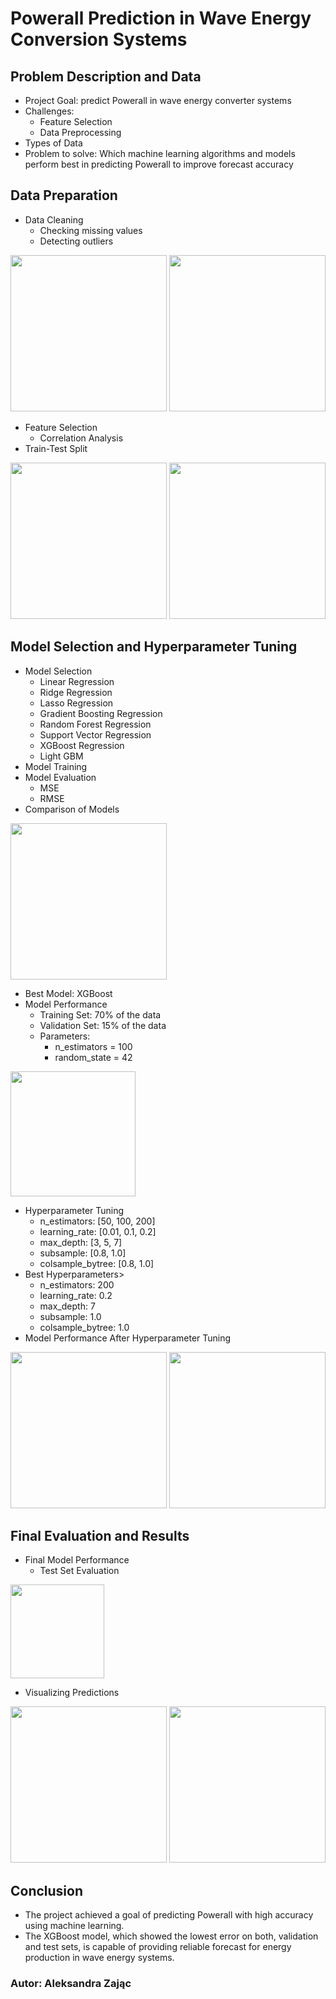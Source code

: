 # Powerall Prediction in Wave Energy Conversion Systems

<h2>Problem Description and Data</h2>
<ul>
  <li>Project Goal: predict Powerall in wave energy converter systems</li>
  <li>Challenges:
    <ul>
      <li>Feature Selection</li>
      <li>Data Preprocessing</li>
    </ul>
  </li>
  <li>Types of Data</li>
  <li>Problem to solve: Which machine learning algorithms and models perform best in predicting Powerall to improve forecast accuracy</li>
</ul>

<h2>Data Preparation</h2>
<ul>
  <li>Data Cleaning
    <ul>
      <li>Checking missing values</li>
      <li>Detecting outliers</li>
    </ul>
  </li>
</ul>

<div style="white-space: nowrap;">
  <img src="https://github.com/user-attachments/assets/f0bee0cd-72bf-4da1-932e-f42c5637a523" height="250">
  <img src="https://github.com/user-attachments/assets/72a3606b-ae9c-4893-8682-904f50799e8a" height="250">
</div>

<ul>
  <li>Feature Selection
    <ul>
      <li>Correlation Analysis</li>
    </ul>
  </li>
  <li>Train-Test Split</li>
</ul>

<div style="white-space: nowrap;">
  <img src="https://github.com/user-attachments/assets/5b4bf847-7617-4eff-97ad-8e34ad047756" height="250">
  <img src="https://github.com/user-attachments/assets/482fca09-9d47-44c1-8fb3-4c54a7780152" height="250">
</div>

<h2>Model Selection and Hyperparameter Tuning</h2>
<ul>
  <li>Model Selection
    <ul>
      <li>Linear Regression </li>
      <li>Ridge Regression</li>
      <li>Lasso Regression</li>
      <li>Gradient Boosting Regression</li>
      <li>Random Forest Regression</li>
      <li>Support Vector Regression</li>
      <li>XGBoost Regression</li>
      <li>Light GBM</li>
    </ul>
  </li>
  <li>Model Training</li>
  <li>Model Evaluation
    <ul>
      <li>MSE</li>
      <li>RMSE</li>
    </ul>
  </li>
  <li>Comparison of Models</li>
</ul>
<img src="https://github.com/user-attachments/assets/3c9ba469-e9e2-4e4f-a38a-82a0d4a64454" height="250">

<ul>
  <li>Best Model: XGBoost </li>
  <li>Model Performance
    <ul>
      <li>Training Set: 70% of the data</li>
      <li>Validation Set: 15% of the data</li>
      <li>Parameters:
        <ul>
          <li>n_estimators = 100</li>
          <li>random_state = 42</li>
        </ul>
      </li>
    </ul>
  </li>
</ul>

<img src="https://github.com/user-attachments/assets/d2ac1e3a-abd8-4c7e-aabd-abe51cfa3e1e" height="200">

<ul>
  <li>Hyperparameter Tuning
    <ul>
      <li>n_estimators: [50, 100, 200]</li>
      <li>learning_rate: [0.01, 0.1, 0.2]</li>
      <li>max_depth: [3, 5, 7]</li>
      <li>subsample: [0.8, 1.0]</li>
      <li>colsample_bytree: [0.8, 1.0]</li>
    </ul>
  </li>
  <li>Best Hyperparameters>
    <ul>
      <li>n_estimators: 200</li>
      <li>learning_rate: 0.2</li>
      <li>max_depth: 7</li>
      <li>subsample: 1.0</li>
      <li>colsample_bytree: 1.0</li>
    </ul>
  </li>
  <li>Model Performance After Hyperparameter Tuning </li>
</ul>
<img src="https://github.com/user-attachments/assets/e297440d-d955-4ea9-85e7-453872f3ff01" height="250">
<img src="https://github.com/user-attachments/assets/e446a904-4196-4023-9903-9b1f11ab7d1a" height="250">

<h2>Final Evaluation and Results</h2>
<ul>
  <li>Final Model Performance
    <ul>
      <li>Test Set Evaluation</li>
    </ul>
  </li>
</ul>
<img src="https://github.com/user-attachments/assets/a29b8048-3c6c-4a3f-92eb-068694678343" height="150">

<ul>
  <li>Visualizing Predictions</li>
</ul>

<div style="white-space: nowrap;">
  <img src="https://github.com/user-attachments/assets/97adda1e-b78d-4d06-bf13-cbf32fe38884" height="250">
  <img src="https://github.com/user-attachments/assets/204fcafd-fac0-4e5b-abdf-4fe5d2d7337b" height="250">
</div>


<h2>Conclusion</h2>
<ul>
  <li>The project achieved a goal of predicting Powerall with high accuracy using machine learning.</li>
  <li>The XGBoost model, which showed the lowest error on both, validation and test sets, is capable of providing reliable forecast for energy production in wave energy systems.</li>
</ul>

<h3>Autor: Aleksandra Zając</h3>
